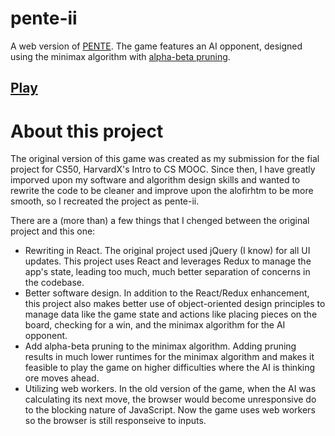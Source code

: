 # pente-ii
A web version of [PENTE](https://en.wikipedia.org/wiki/Pente). The game features an AI opponent, designed using the minimax algorithm with [alpha-beta pruning](https://en.wikipedia.org/wiki/Alpha%E2%80%93beta_pruning).

## [Play](https://j-christoffersen.github.io/pente-ii/)

# About this project
The original version of this game was created as my submission for the fial project for CS50, HarvardX's Intro to CS MOOC. Since then, I have greatly imporved upon my software and algorithm design skills and wanted to rewrite the code to be cleaner and improve upon the alofirhtm to be more smooth, so I recreated the project as pente-ii.

There are a (more than) a few things that I chenged between the original project and this one:
- Rewriting in React. The original project used jQuery (I know) for all UI updates. This project uses React and leverages Redux to manage the app's state, leading too much, much better separation of concerns in the codebase.
- Better software design. In addition to the React/Redux enhancement, this project also makes better use of object-oriented design principles to manage data like the game state and actions like placing pieces on the board, checking for a win, and the minimax algorithm for the AI opponent.
- Add alpha-beta pruning to the minimax algorithm. Adding pruning results in much lower runtimes for the minimax algorithm and makes it feasible to play the game on higher difficulties where the AI is thinking ore moves ahead.
- Utilizing web workers. In the old version of the game, when the AI was calculating its next move, the browser would become unresponsive do to the blocking nature of JavaScript. Now the game uses web workers so the browser is still responseive to inputs.
